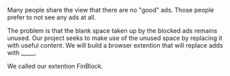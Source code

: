 Many people share the view that there are no "good" ads. Those people prefer to not see any ads at all. 

The problem is that the blank space taken up by the blocked ads remains unused. Our project seeks to make use of the unused space by replacing it with useful content. We will build a browser extention that will replace adds with _____. 

We called our extention FinBlock.